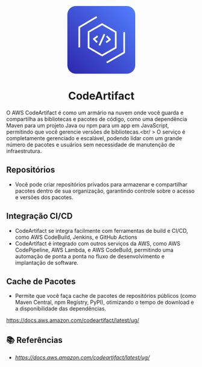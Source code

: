 <p align= "center">
  <img src="./Icons/Arch_AWS-CodeArtifact_64%405x.png" alt="CodeArtifact-icon" style="height:180px; width:180px;"/>
<br />
    <h1 align="center">
CodeArtifact
    </h1>
</p>

O AWS CodeArtifact é como um armário na nuvem onde você guarda e compartilha as bibliotecas e pacotes de código, como uma dependência Maven para um projeto Java ou npm para um app em JavaScript, permitindo que você gerencie versões de bibliotecas.<br/ >
O serviço é completamente gerenciado e escalável, podendo lidar com um grande número de pacotes e usuários sem necessidade de manutenção de infraestrutura.

## Repositórios
- Você pode criar repositórios privados para armazenar e compartilhar pacotes dentro de sua organização, garantindo controle sobre o acesso e versões dos pacotes.

## Integração CI/CD
- CodeArtifact se integra facilmente com ferramentas de build e CI/CD, como AWS CodeBuild, Jenkins, e GitHub Actions
- CodeArtifact é integrado com outros serviços da AWS, como AWS CodePipeline, AWS Lambda, e AWS CodeBuild, permitindo uma automação de ponta a ponta no fluxo de desenvolvimento e implantação de software.

## Cache de Pacotes
- Permite que você faça cache de pacotes de repositórios públicos (como Maven Central, npm Registry, PyPI), otimizando o tempo de download e a disponibilidade das dependências.

https://docs.aws.amazon.com/codeartifact/latest/ug/

## :books: Referências
 - *https://docs.aws.amazon.com/codeartifact/latest/ug/*
<br />
<br />